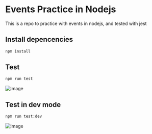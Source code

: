 # Events Practice in Nodejs

This is a repo to practice with events in nodejs, and tested with jest

## Install depencencies

```bash
npm install
```

## Test

```bash
npm run test
```

![image](https://user-images.githubusercontent.com/43228550/94990304-eb0c8480-052f-11eb-9113-a095b10d94ab.png)

## Test in dev mode

```bash
npm run test:dev
```

![image](https://user-images.githubusercontent.com/43228550/94990377-666e3600-0530-11eb-9357-955a07f3374a.png)
